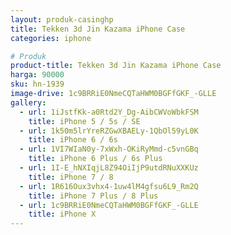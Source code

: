 ```yaml
---
layout: produk-casinghp
title: Tekken 3d Jin Kazama iPhone Case
categories: iphone

# Produk
product-title: Tekken 3d Jin Kazama iPhone Case
harga: 90000
sku: hn-1939
image-drive: 1c9BRRiE0NmeCQTaHWM0BGFfGKF_-GLLE
gallery:
  - url: 1iJstfKk-a0Rtd2Y_Dg-AibCWVoWbkFSM
    title: iPhone 5 / 5s / SE
  - url: 1k50m5lrYreRZGwXBAELy-1QbOl59yL0K
    title: iPhone 6 / 6s
  - url: 1VI7WIaN0y-7xWxh-OKiRyMmd-c5vnGBq
    title: iPhone 6 Plus / 6s Plus
  - url: 1I-E_hNXIqjL8Z94OiIjP9utdRNuXXKUz
    title: iPhone 7 / 8
  - url: 1R616Oux3vhx4-1uw4lM4gfsu6L9_Rm2Q
    title: iPhone 7 Plus / 8 Plus
  - url: 1c9BRRiE0NmeCQTaHWM0BGFfGKF_-GLLE
    title: iPhone X
---
```

